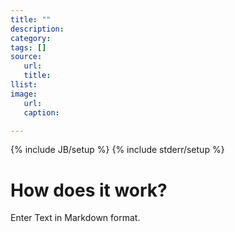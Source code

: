 ```yaml
---
title: ""
description:
category:
tags: []
source:
   url:
   title:
llist:
image:
   url:
   caption:

---
```


{% include JB/setup %}
{% include stderr/setup %}
# How does it work?

Enter Text in Markdown format.
